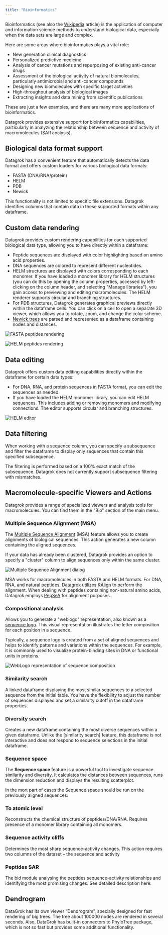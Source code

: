 ```yaml
---
title: "Bioinformatics"
---
```


Bioinformatics (see also the [Wikipedia](https://en.wikipedia.org/wiki/Bioinformatics) article)
is the application of computer and information science methods to understand biological data,
especially when the data sets are large and complex. 

Here are some areas where bioinformatics plays a vital role:

* New generation clinical diagnostics
* Personalized predictive medicine
* Analysis of cancer mutations and repurposing of existing anti-cancer drugs
* Assessment of the biological activity of natural biomolecules, particularly antimicrobial and anti-cancer compounds
* Designing new biomolecules with specific target activities
* High-throughput analysis of biological images
* Extracting insights and data mining from scientific publications

These are just a few examples, and there are many more applications of bioinformatics.

Datagrok provides extensive support for bioinformatics capabilities, 
particularly in analyzing the relationship between sequence and activity of macromolecules (SAR analysis).

## Biological data format support

Datagrok has a convenient feature that automatically detects the data format 
and offers custom loaders for various biological data formats:

* FASTA (DNA/RNA/protein)
* HELM
* PDB
* Newick

This functionality is not limited to specific file extensions. 
Datagrok identifies columns that contain data in these supported formats within any dataframe. 

## Custom data rendering

Datagrok provides custom rendering capabilities for each supported biological data type, 
allowing you to have  directly within a dataframe:

* Peptide sequences are displayed with color highlighting based on amino acid properties.
* DNA sequences are colored to represent different nucleotides.
* HELM structures are displayed with colors corresponding to each monomer.
If you have loaded a monomer library for HELM structures 
(you can do this by opening the column properties, 
accessed by left-clicking on the column header, and selecting "Manage libraries"), 
you gain access to previewing and editing macromolecules. 
The HELM renderer supports circular and branching structures.
* For PDB structures, Datagrok generates graphical previews directly within the dataframe cells. 
You can click on a cell to open a separate 3D viewer, which allows you to rotate, zoom, and change the color scheme.
* [Newick trees](https://en.wikipedia.org/wiki/Newick_format) are parsed 
and represented as a dataframe containing nodes and distances.

![FASTA peptides rendering](img/FASTA_peptides_render.png)

![HELM peptides rendering](img/HELM_render.png)

## Data editing

Datagrok offers custom data editing capabilities directly within the dataframe for certain data types:

* For DNA, RNA, and protein sequences in FASTA format, you can edit the sequences as needed.
* If you have loaded the HELM monomer library, you can edit HELM sequences. 
This includes adding or removing monomers and modifying connections. 
The editor supports circular and branching structures.

![HELM editor](img/HELM_editor.png)

## Data filtering 

When working with a sequence column, you can specify a subsequence 
and filter the dataframe to display only sequences that contain this specified subsequence.

The filtering is performed based on a 100% exact match of the subsequence. 
Datagrok does not currently support subsequence filtering with mismatches.

## Macromolecule-specific Viewers and Actions

Datagrok provides a range of specialized viewers and analysis tools for macromolecules. 
You can find them in the "Bio" section of the main menu.

### Multiple Sequence Alignment (MSA)

The [Multiple Sequence Alignment](https://en.wikipedia.org/wiki/Multiple_sequence_alignment) 
(MSA) feature allows you to create alignments of biological sequences. 
This action generates a new column containing the aligned sequences. 

If your data has already been clustered, Datagrok provides an option to specify a "cluster" column 
to align sequences only within the same cluster.

![Multiple Sequence Alignment dialog](img/MSA_dialog.png)

MSA works for macromolecules in both FASTA and HELM formats.
For DNA, RNA, and natural peptides, Datagrok utilizes 
[KAlign](https://github.com/TimoLassmann/kalign) to perform the alignment. 
When dealing with peptides containing non-natural amino acids, 
Datagrok employs [PepSeA](https://github.com/Merck/PepSeA) for alignment purposes.

### Compositional analysis

Allows you to generate a "weblogo" representation, also known as a 
[sequence logo](https://en.wikipedia.org/wiki/Sequence_logo). 
This visual representation illustrates the letter composition for each position in a sequence.

Typically, a sequence logo is created from a set of aligned sequences 
and helps to identify patterns and variations within the sequences. 
For example, it is commonly used to visualize protein-binding sites in DNA or functional units in proteins. 

![WebLogo representation of sequence composition](img/WebLogo.png)

### Similarity search

A linked dataframe displaying the most similar sequences to a selected sequence from the initial table. 
You have the flexibility to adjust the number of sequences displayed and set a similarity cutoff 
in the dataframe properties. 

### Diversity search

Creates a new dataframe containing the most diverse sequences within a given dataframe. 
Unlike the [similarity search] feature, this dataframe is not interactive 
and does not respond to sequence selections in the initial dataframe.

### Sequence space

The **Sequence space** feature is a powerful tool to investigate sequence similarity and diversity.
It calculates the distances between sequences, runs the dimension reduction and displays the resulting scatterplot.

In the mort part of cases the Sequence space should be run on the previously aligned sequences.

### To atomic level

Reconstructs the chemical structure of peptides/DNA/RNA. Requires presence of a monomer library containing all monomers.

### Sequence activity cliffs

Determines the most sharp sequence-activity changes. This action requires two columns of the dataset – the sequence and activity

### Peptides SAR

The bid module analysing the peptides sequence-activity relationships and identifying the most promising changes.
See detailed description here: 

## Dendrogram

DataGrok has its own viewer “Dendrogram”, specially designed for fast rendering of big trees. 
The tree about 100000 nodes are rendered in several seconds.
Also, DataGrok has built-in connectors to PhyloTree package, which is not so fast 
but provides some additional functionality.
